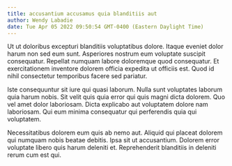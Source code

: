 ```yaml
---
title: accusantium accusamus quia blanditiis aut
author: Wendy Labadie
date: Tue Apr 05 2022 09:50:54 GMT-0400 (Eastern Daylight Time)
---
```

Ut ut doloribus excepturi blanditiis voluptatibus dolore. Itaque eveniet dolor harum non sed eum sunt. Asperiores nostrum eum voluptate suscipit consequatur. Repellat numquam labore doloremque quod consequatur. Et exercitationem inventore dolorem officia expedita ut officiis est. Quod id nihil consectetur temporibus facere sed pariatur.

 Iste consequuntur sit iure qui quasi laborum. Nulla sunt voluptates laborum quia harum nobis. Sit velit quis quia error qui quis magni dicta dolorem. Quo vel amet dolor laboriosam. Dicta explicabo aut voluptatem dolore nam laboriosam. Qui eum minima consequatur qui perferendis quia qui voluptatem.

 Necessitatibus dolorem eum quis ab nemo aut. Aliquid qui placeat dolorem qui numquam nobis beatae debitis. Ipsa sit ut accusantium. Dolorem error voluptate libero quis harum deleniti et. Reprehenderit blanditiis in deleniti rerum cum est qui.